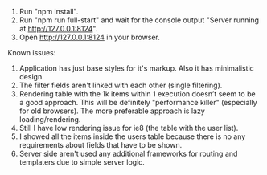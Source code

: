 1. Run "npm install".
2. Run "npm run full-start" and wait for the console output "Server running at http://127.0.0.1:8124".
3. Open http://127.0.0.1:8124 in your browser.

Known issues:
1) Application has just base styles for it's markup. Also it has minimalistic design.
2) The filter fields aren't linked with each other (single filtering).
3) Rendering table with the 1k items within 1 execution doesn’t seem to be a good approach. This will be definitely "performance killer" (especially for old browsers). The more preferable approach is lazy loading/rendering.
4) Still I have low rendering issue for ie8 (the table with the user list).
5) I showed all the items inside the users table because there is no any requirements about fields that have to be shown.
6) Server side aren't used any additional frameworks for routing and templaters due to simple server logic.
